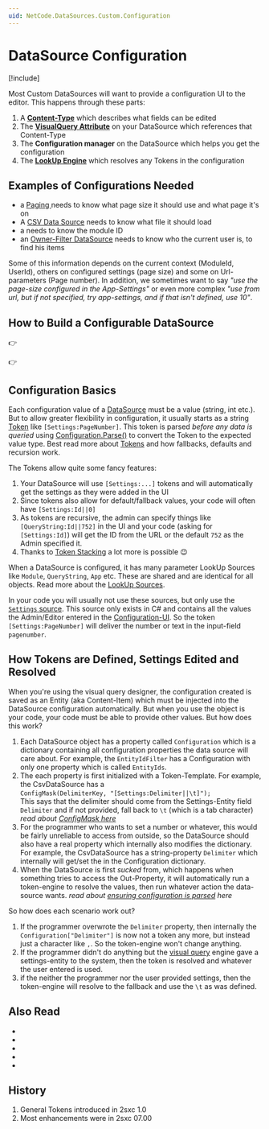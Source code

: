 ```yaml
---
uid: NetCode.DataSources.Custom.Configuration
---
```


# DataSource Configuration

[!include[](~/basics/stack/_shared-float-summary.md)]
<style>
  .context-box-summary .datasource-custom, 
  .context-box-summary .query-params,
  .context-box-summary .data-configuration
  { visibility: visible; } 
</style>

Most Custom DataSources will want to provide a configuration UI to the editor. This happens through these parts:

1. A **[Content-Type](xref:NetCode.DataSources.Custom.ConfigurationData)** which describes what fields can be edited
1. The **[VisualQuery Attribute](xref:NetCode.DataSources.Custom.VisualQueryAttribute)** on your DataSource which references that Content-Type
1. The **Configuration manager** on the DataSource which helps you get the configuration
1. The **[LookUp Engine](xref:Basics.LookUp.Engine)** which resolves any Tokens in the configuration

## Examples of Configurations Needed

* a [Paging ](xref:ToSic.Eav.DataSources.Paging) needs to know what page size it should use and what page it's on
* A [CSV Data Source](xref:ToSic.Eav.DataSources.CsvDataSource) needs to know what file it should load
* a [](xref:ToSic.Sxc.DataSources.CmsBlock) needs to know the module ID 
* an [Owner-Filter DataSource](xref:ToSic.Eav.DataSources.OwnerFilter) needs to know who the current user is, to find his items

Some of this information depends on the current context (ModuleId, UserId), others on configured settings (page size) and some on Url-parameters (Page number). In addition, we sometimes want to say _"use the page-size configured in the App-Settings"_ or even more complex _"use from url, but if not specified, try app-settings, and if that isn't defined, use 10"_.


## How to Build a Configurable DataSource

👉 [](xref:NetCode.DataSources.Custom.ConfigurationData)

👉 [](xref:NetCode.DataSources.Custom.ConfigurableDataSource)


## Configuration Basics

Each configuration value of a [DataSource](xref:NetCode.DataSources.DataSource) must be a value (string, int etc.). 
But to allow greater flexibility in configuration, it usually starts as a string [Token](xref:Basics.LookUp.Tokens) like `[Settings:PageNumber]`. 
This token is parsed _before any data is queried_ using [Configuration.Parse()](xref:NetCode.DataSources.Custom.ConfigurationParse) to convert the Token to the expected value type. 
Best read more about [Tokens](xref:Basics.LookUp.Tokens) and how fallbacks, defaults and recursion work.  

The Tokens allow quite some fancy features:

1. Your DataSource will use `[Settings:...]` tokens and will automatically get the settings as they were added in the UI
1. Since tokens also allow for default/fallback values, your code will often have `[Settings:Id||0]`
1. As tokens are recursive, the admin can specify things like `[QueryString:Id||752]` in the UI and your code (asking for `[Settings:Id]`) will get the ID from the URL or the default `752` as the Admin specified it. 
1. Thanks to [Token Stacking](xref:Basics.LookUp.Tokens) a lot more is possible 😉

When a DataSource is configured, it has many parameter LookUp Sources like `Module`, `QueryString`, `App` etc. These are shared and are identical for all objects. Read more about the [LookUp Sources](xref:Basics.LookUp.Sources).

In your code you will usually not use these sources, but only use the [`Settings` source](xref:Basics.LookUp.Settings). This source only exists in C# and contains all the values the Admin/Editor entered in the [Configuration-UI](xref:NetCode.DataSources.Custom.ConfigurationData). So the token `[Settings:PageNumber]` will deliver the number or text in the input-field `pagenumber`. 

## How Tokens are Defined, Settings Edited and Resolved

When you're using the visual query designer, the configuration created is saved as an Entity (aka Content-Item) which must be injected into the DataSource configuration automatically. But when you use the object is your code, your code must be able to provide other values. But how does this work?

1. Each DataSource object has a property called `Configuration` which is a dictionary containing all configuration properties the data source will care about. For example, the `EntityIdFilter` has a Configuration with only one property which is called `EntityIds`. 
2. The each property is first initialized with a Token-Template. For example, the CsvDataSource has a  
`ConfigMask(DelimiterKey, "[Settings:Delimiter||\t]");`   
This says that the delimiter should come from the Settings-Entity field `Delimiter` and if not provided, fall back to `\t` (which is a tab character)  
_read about [ConfigMask here](xref:NetCode.DataSources.Custom.ConfigMask)_  
3. For the programmer who wants to set a number or whatever, this would be fairly unreliable to access from outside, so the DataSource should also have a real property which internally also modifies the dictionary. For example, the CsvDataSource has a string-property `Delimiter` which internally will get/set the in the Configuration dictionary.  
3. When the DataSource is first _sucked_ from, which happens when something tries to access the Out-Property, it will automatically run a token-engine to resolve the values, then run whatever action the data-source wants. _read about [ensuring configuration is parsed](xref:NetCode.DataSources.Custom.ConfigurationParse) here_

So how does each scenario work out?

1. If the programmer overwrote the `Delimiter` property, then internally the `Configuration["Delimiter"]` is now not a token any more, but instead just a character like `,`. So the token-engine won't change anything. 
1. If the programmer didn't do anything but the [visual query](xref:ToSic.Eav.DataSources.Queries.VisualQueryAttribute) engine gave a settings-entity to the system, then the token is resolved and whatever the user entered is used. 
1. if the neither the programmer nor the user provided settings, then the token-engine will resolve to the fallback and use the `\t` as was defined.

## Also Read

* [](xref:Basics.LookUp.Index)
* [](xref:Basics.LookUp.Tokens)
* [](xref:NetCode.DataSources.Custom.Api)
* [](xref:NetCode.DataSources.Custom.ConfigurationParse)
* [](xref:ToSic.Eav.DataSources.IDataStream)


## History

1. General Tokens introduced in 2sxc 1.0
1. Most enhancements were in 2sxc 07.00

